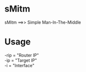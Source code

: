 sMitm
=====
sMitm ==>> Simple Man-In-The-Middle

Usage 
=====
-rip = "Router IP"<br>
-ip  = "Target IP"<br>
-i   = "Interface"<br>

